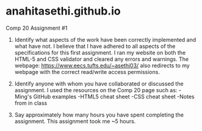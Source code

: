 # anahitasethi.github.io
Comp 20 Assignment #1

1) Identify what aspects of the work have been correctly implemented and what have not.
I believe that I have adhered to all aspects of the specifications for this first assignment. 
I ran my website on both the HTML-5 and CSS validator and cleared any errors and warnings.
The webpage: https://www.eecs.tufts.edu/~asethi03/ also redirects to my webpage with the 
correct read/write access permissions. 

2) Identify anyone with whom you have collaborated or discussed the assignment.
I used the resources on the Comp 20 page such as: 
-Ming's GitHub examples
-HTML5 cheat sheet
-CSS cheat sheet
-Notes from in class 

3) Say approximately how many hours you have spent completing the assignment.
This assignment took me ~5 hours. 
